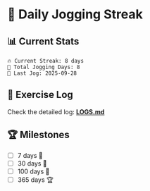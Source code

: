 # 🏃 Daily Jogging Streak

## 📊 Current Stats

```
🔥 Current Streak: 8 days
🏃 Total Jogging Days: 8
📅 Last Jog: 2025-09-28
```

## 📝 Exercise Log

Check the detailed log: **[LOGS.md](logs/LOGS.md)**

## 🏆 Milestones

- [ ] 7 days 🌱
- [ ] 30 days 🌿
- [ ] 100 days 🌳
- [ ] 365 days 🏆